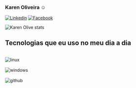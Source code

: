 
### Karen Oliveira ☺️

[![Linkedin](https://img.shields.io/badge/LinkedIn-0077B5?style=for-the-badge&logo=linkedin&logoColor=white/)](https://www.linkedin.com/in/karen-oliveira-723512224/)
[![Facebook](https://img.shields.io/badge/Instagram-E4405F?style=for-the-badge&logo=instagram&logoColor=white/)](https://www.instagram.com/karenoliveiraw/)

![Karen Olive stats](https://github-readme-stats.vercel.app/api?username=karenoliveiraw&theme=dark&show_icons=true&theme=radical)

## Tecnologias que eu uso no meu dia a dia

<div style="display: inline_block"><br/>
 <img align="center" alt="linux" src="https://img.shields.io/badge/Linux_Mint-87CF3E?style=for-the-badge&logo=linux-mint&logoColor=white"/>
<div style="display: inline_block"><br/>
 <img align="center" alt="windows" src="https://img.shields.io/badge/Windows-0078D6?style=for-the-badge&logo=windows&logoColor=white"/>
 <div style="display: inline_block"><br/>
 <img align="center" alt="github" src="https://img.shields.io/badge/GitHub-100000?style=for-the-badge&logo=github&logoColor=white
"/>
